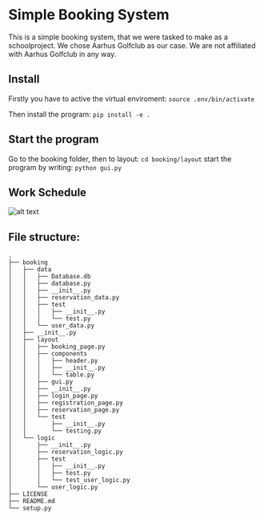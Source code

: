 # Simple Booking System
This is a simple booking system, that we were tasked to make as a schoolproject. We chose Aarhus Golfclub as our case. We are not affiliated with Aarhus Golfclub in any way.



## Install
Firstly you have to active the virtual enviroment:
```source .env/bin/activate```

Then install the program:
```pip install -e .```


## Start the program
Go to the booking folder, then to layout:
```cd booking/layout```
start the program by writing: 
```python gui.py```

## Work Schedule
![alt text](https://media.discordapp.net/attachments/781211340316475452/790901817880870923/unknown.png)

## File structure:
```
.
├── booking
│   ├── data
│   │   ├── Database.db
│   │   ├── database.py
│   │   ├── __init__.py
│   │   ├── reservation_data.py
│   │   ├── test
│   │   │   ├── __init__.py
│   │   │   └── test.py
│   │   └── user_data.py
│   ├── __init__.py
│   ├── layout
│   │   ├── booking_page.py
│   │   ├── components
│   │   │   ├── header.py
│   │   │   ├── __init__.py
│   │   │   └── table.py
│   │   ├── gui.py
│   │   ├── __init__.py
│   │   ├── login_page.py
│   │   ├── registration_page.py
│   │   ├── reservation_page.py
│   │   └── test
│   │       ├── __init__.py
│   │       └── testing.py
│   └── logic
│       ├── __init__.py
│       ├── reservation_logic.py
│       ├── test
│       │   ├── __init__.py
│       │   ├── test.py
│       │   └── test_user_logic.py
│       └── user_logic.py
├── LICENSE
├── README.md
└── setup.py
```
